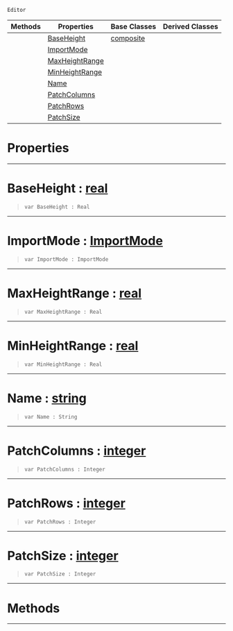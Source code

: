  `Editor`

|Methods|Properties|Base Classes|Derived Classes|
|---|---|---|---|
| |[ BaseHeight](https://github.com/PlasmaEngine/PlasmaDocs/tree/master/docs/C%2B%2B/code_reference/class_reference/heightmapimporter.markdown#baseheight-plasma-engine-d)|[composite](https://github.com/PlasmaEngine/PlasmaDocs/tree/master/docs/C%2B%2B/code_reference/class_reference/composite.markdown)| |
| |[ ImportMode](https://github.com/PlasmaEngine/PlasmaDocs/tree/master/docs/C%2B%2B/code_reference/class_reference/heightmapimporter.markdown#importmode-plasma-engine-d)| | |
| |[ MaxHeightRange](https://github.com/PlasmaEngine/PlasmaDocs/tree/master/docs/C%2B%2B/code_reference/class_reference/heightmapimporter.markdown#maxheightrange-plasma-engi)| | |
| |[ MinHeightRange](https://github.com/PlasmaEngine/PlasmaDocs/tree/master/docs/C%2B%2B/code_reference/class_reference/heightmapimporter.markdown#minheightrange-plasma-engi)| | |
| |[ Name](https://github.com/PlasmaEngine/PlasmaDocs/tree/master/docs/C%2B%2B/code_reference/class_reference/heightmapimporter.markdown#name-plasma-engine-documen)| | |
| |[ PatchColumns](https://github.com/PlasmaEngine/PlasmaDocs/tree/master/docs/C%2B%2B/code_reference/class_reference/heightmapimporter.markdown#patchcolumns-plasma-engine)| | |
| |[ PatchRows](https://github.com/PlasmaEngine/PlasmaDocs/tree/master/docs/C%2B%2B/code_reference/class_reference/heightmapimporter.markdown#patchrows-plasma-engine-do)| | |
| |[ PatchSize](https://github.com/PlasmaEngine/PlasmaDocs/tree/master/docs/C%2B%2B/code_reference/class_reference/heightmapimporter.markdown#patchsize-plasma-engine-do)| | |


 #  Properties


---  
 #  BaseHeight : [real](https://github.com/PlasmaEngine/PlasmaDocs/tree/master/docs/C%2B%2B/code_reference/lightning_base_types/real.markdown)

> 
> ``` lang=cpp, name=Lightning
> var BaseHeight : Real


---  
 #  ImportMode : [ImportMode](https://github.com/PlasmaEngine/PlasmaDocs/tree/master/docs/C%2B%2B/code_reference/enum_reference.markdown#importmode)

> 
> ``` lang=cpp, name=Lightning
> var ImportMode : ImportMode


---  
 #  MaxHeightRange : [real](https://github.com/PlasmaEngine/PlasmaDocs/tree/master/docs/C%2B%2B/code_reference/lightning_base_types/real.markdown)

> 
> ``` lang=cpp, name=Lightning
> var MaxHeightRange : Real


---  
 #  MinHeightRange : [real](https://github.com/PlasmaEngine/PlasmaDocs/tree/master/docs/C%2B%2B/code_reference/lightning_base_types/real.markdown)

> 
> ``` lang=cpp, name=Lightning
> var MinHeightRange : Real


---  
 #  Name : [string](https://github.com/PlasmaEngine/PlasmaDocs/tree/master/docs/C%2B%2B/code_reference/lightning_base_types/string.markdown)

> 
> ``` lang=cpp, name=Lightning
> var Name : String


---  
 #  PatchColumns : [integer](https://github.com/PlasmaEngine/PlasmaDocs/tree/master/docs/C%2B%2B/code_reference/lightning_base_types/integer.markdown)

> 
> ``` lang=cpp, name=Lightning
> var PatchColumns : Integer


---  
 #  PatchRows : [integer](https://github.com/PlasmaEngine/PlasmaDocs/tree/master/docs/C%2B%2B/code_reference/lightning_base_types/integer.markdown)

> 
> ``` lang=cpp, name=Lightning
> var PatchRows : Integer


---  
 #  PatchSize : [integer](https://github.com/PlasmaEngine/PlasmaDocs/tree/master/docs/C%2B%2B/code_reference/lightning_base_types/integer.markdown)

> 
> ``` lang=cpp, name=Lightning
> var PatchSize : Integer


---  
 #  Methods


---  
 

 